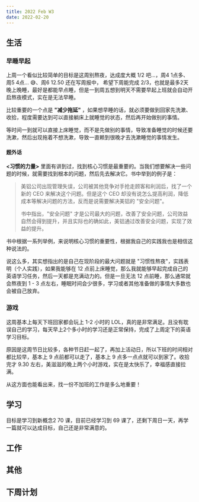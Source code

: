 ```yaml
---
title: 2022 Feb W3
date: 2022-02-20
---
```


## 生活

### 早睡早起

上周一个看似比较简单的目标是这周别熬夜，达成度大概 1/2 吧...，周4 1点多、周5 4点... 😅、周6 12.50 还在写周报中， 希望下周能完成 2/3，也就是最多2天晚上晚睡，最好是都能早点睡，但是一到周五想到明天不需要早起上班就会自动开启熬夜模式，实在是无法早睡。

比较重要的一个点是 **"减少拖延"** ，如果想早睡的话，就必须要做到回家先洗漱、收拾，程度需要达到可以直接躺床上就睡觉的状态，然后再开始做别的事情。

等时间一到就可以直接上床睡觉，而不是先做别的事情，导致准备睡觉的时候还要洗漱，然后出现拖着不想洗漱，导致一直赖到很晚才去洗漱睡觉的事情发生。

#### 题外话
**<习惯的力量>** 里面有讲到过，找到核心习惯是最重要的。当我们想要解决一些问题的时候，就需要找到根本的问题，然后先去解决它。书中举到的例子是：

> 美铝公司出现管理失误，公司被其他竞争对手抢走顾客和利润后，找了一个新的 CEO 来解决这个问题。但是这个 CEO 却没有说怎么提高利润，降低成本等解决问题的方法，反而是说需要解决美铝的 "安全问题"。 
> 
> 书中指出，"安全问题" 才是公司最大的问题，改善了安全问题，公司效益自然会得到提升，并且实际也的确如此，美铝通过改善安全问题，实现了效益的提升。

书中根据一系列举例，来说明核心习惯的重要性，根据我自己的实践我也是相信这种说法的。

说这么多，其实想指出的是自己在现阶段的最大问题就是 "习惯性熬夜"，实践表明（个人实践），如果我能够在 12 点前上床睡觉，那么我就能够早起完成自己的英语学习任务，然后一天都是充满动力的。但是一旦无法 12 点前睡，那么通常就会熬夜到 1 - 3 点左右，睡眠时间会少很多，学习或者其他准备做的事情大多数也会被自己放弃。


### 游戏
这周基本上每天下班回家都会玩上 1-2 小时的 LOL，真的是非常满足。且没有耽误自己的学习，每天早上2个多小时的学习还是正常保持，完成了上周定下的英语学习目标。

原因是这周节日比较多，各种节日赶一起了，再加上活动日，所以下班的时间相对都比较早，基本上 9 点前都可以走了，基本上 9 点多一点点就可以到家了。收拾完才 9.30 左右，美滋滋的晚上两个小时游戏，实在是太快乐了，幸福感直接拉满。

从这方面也能看出来，找一份不加班的工作是多么地重要！

## 学习

目标是学习到新概念2 70 课，目前已经学习到 69 课了，还剩下周日一天，再学一篇就可以达成目标，自己还是非常满意的。

## 工作


## 其他

## 下周计划
